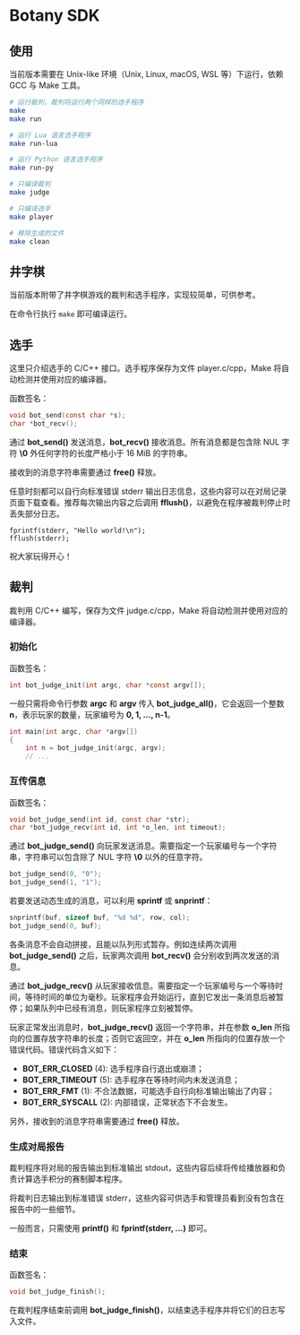 # Botany SDK

## 使用

当前版本需要在 Unix-like 环境（Unix, Linux, macOS, WSL 等）下运行，依赖 GCC 与 Make 工具。

```sh
# 运行裁判，裁判将运行两个同样的选手程序
make
make run

# 运行 Lua 语言选手程序
make run-lua

# 运行 Python 语言选手程序
make run-py

# 只编译裁判
make judge

# 只编译选手
make player

# 移除生成的文件
make clean
```

## 井字棋

当前版本附带了井字棋游戏的裁判和选手程序，实现较简单，可供参考。

在命令行执行 `make` 即可编译运行。

## 选手

这里只介绍选手的 C/C++ 接口。选手程序保存为文件 player.c/cpp，Make 将自动检测并使用对应的编译器。

函数签名：

```c
void bot_send(const char *s);
char *bot_recv();
```

通过 __bot_send()__ 发送消息，__bot_recv()__ 接收消息。所有消息都是包含除 NUL 字符 __\\0__ 外任何字符的长度严格小于 16 MiB 的字符串。

接收到的消息字符串需要通过 __free()__ 释放。

任意时刻都可以自行向标准错误 stderr 输出日志信息，这些内容可以在对局记录页面下载查看。推荐每次输出内容之后调用 __fflush()__，以避免在程序被裁判停止时丢失部分日志。

```
fprintf(stderr, "Hello world!\n");
fflush(stderr);
```

祝大家玩得开心！

## 裁判

裁判用 C/C++ 编写，保存为文件 judge.c/cpp，Make 将自动检测并使用对应的编译器。

### 初始化

函数签名：

```c
int bot_judge_init(int argc, char *const argv[]);
```

一般只需将命令行参数 __argc__ 和 __argv__ 传入 __bot_judge_all()__，它会返回一个整数 __n__，表示玩家的数量，玩家编号为 __0, 1, …, n-1__。

```c
int main(int argc, char *argv[])
{
    int n = bot_judge_init(argc, argv);
    // ...
```

### 互传信息

函数签名：

```c
void bot_judge_send(int id, const char *str);
char *bot_judge_recv(int id, int *o_len, int timeout);
```

通过 __bot_judge_send()__ 向玩家发送消息。需要指定一个玩家编号与一个字符串，字符串可以包含除了 NUL 字符 __\\0__ 以外的任意字符。

```c
bot_judge_send(0, "0");
bot_judge_send(1, "1");
```

若要发送动态生成的消息，可以利用 __sprintf__ 或 __snprintf__：

```c
snprintf(buf, sizeof buf, "%d %d", row, col);
bot_judge_send(0, buf);
```

各条消息不会自动拼接，且能以队列形式暂存。例如连续两次调用 __bot_judge_send()__ 之后，玩家两次调用 __bot_recv()__ 会分别收到两次发送的消息。

通过 __bot_judge_recv()__ 从玩家接收信息。需要指定一个玩家编号与一个等待时间，等待时间的单位为毫秒。玩家程序会开始运行，直到它发出一条消息后被暂停；如果队列中已经有消息，则玩家程序立刻被暂停。

玩家正常发出消息时，__bot_judge_recv()__ 返回一个字符串，并在参数 __o_len__ 所指向的位置存放字符串的长度；否则它返回空，并在 __o_len__ 所指向的位置存放一个错误代码。错误代码含义如下：

- __BOT_ERR_CLOSED__ (4): 选手程序自行退出或崩溃；
- __BOT_ERR_TIMEOUT__ (5): 选手程序在等待时间内未发送消息；
- __BOT_ERR_FMT__ (1): 不合法数据，可能选手自行向标准输出输出了内容；
- __BOT_ERR_SYSCALL__ (2): 内部错误，正常状态下不会发生。

另外，接收到的消息字符串需要通过 __free()__ 释放。

### 生成对局报告

裁判程序将对局的报告输出到标准输出 stdout，这些内容后续将传给播放器和负责计算选手积分的赛制脚本程序。

将裁判日志输出到标准错误 stderr，这些内容可供选手和管理员看到没有包含在报告中的一些细节。

一般而言，只需使用 __printf()__ 和 __fprintf(stderr, …)__ 即可。

### 结束

函数签名：

```c
void bot_judge_finish();
```

在裁判程序结束前调用 __bot_judge_finish()__，以结束选手程序并将它们的日志写入文件。
